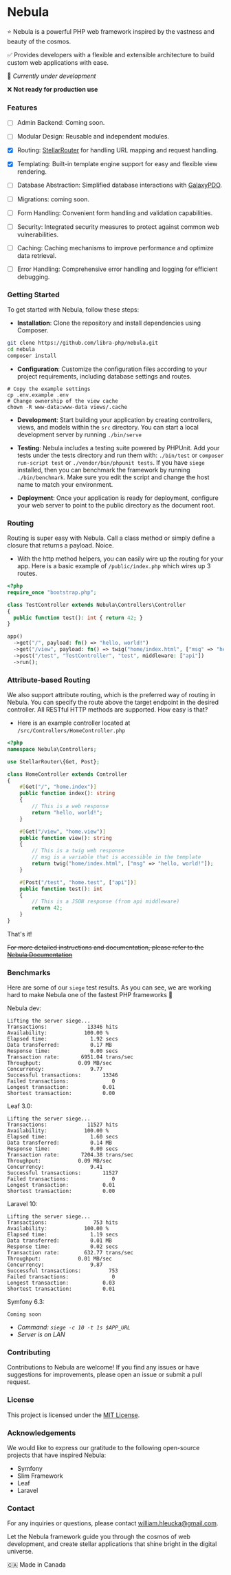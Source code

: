 # Nebula

⭐ Nebula is a powerful PHP web framework inspired by the vastness and beauty of the cosmos. 

✅ Provides developers with a flexible and extensible architecture to build custom web applications with ease.

👷 *Currently under development*

❌ **Not ready for production use**

### Features
- [ ] Admin Backend: Coming soon.
- [ ] Modular Design: Reusable and independent modules.
- [x] Routing: <a href='https://github.com/libra-php/stellar-router'>StellarRouter</a> for handling URL mapping and request handling.
- [x] Templating: Built-in template engine support for easy and flexible view rendering.
- [ ] Database Abstraction: Simplified database interactions with <a href='https://github.com/libra-php/galaxy-pdo'>GalaxyPDO</a>.
- [ ] Migrations: coming soon.
- [ ] Form Handling: Convenient form handling and validation capabilities.
- [ ] Security: Integrated security measures to protect against common web vulnerabilities.
- [ ] Caching: Caching mechanisms to improve performance and optimize data retrieval.
- [ ] Error Handling: Comprehensive error handling and logging for efficient debugging.


### Getting Started

To get started with Nebula, follow these steps:

- **Installation**: Clone the repository and install dependencies using Composer.
```bash
git clone https://github.com/libra-php/nebula.git
cd nebula
composer install
```

- **Configuration**: Customize the configuration files according to your project requirements, including database settings and routes.
```
# Copy the example settings
cp .env.example .env
# Change ownership of the view cache
chown -R www-data:www-data views/.cache
```

- **Development**: Start building your application by creating controllers, views, and models within the `src` directory. You can start a local development server by running `./bin/serve`

- **Testing**: Nebula includes a testing suite powered by PHPUnit. Add your tests under the tests directory and run them with: `./bin/test` or `composer run-script test` or `./vendor/bin/phpunit tests`. If you have `siege` installed, then you can benchmark the framework by running `./bin/benchmark`. Make sure you edit the script and change the host name to match your environment.

- **Deployment**: Once your application is ready for deployment, configure your web server to point to the public directory as the document root.

### Routing

Routing is super easy with Nebula. Call a class method or simply define a closure that returns a payload. Noice.

- With the http method helpers, you can easily wire up the routing for your app. Here is a basic example of `/public/index.php` which wires up 3 routes.
```php
<?php
require_once "bootstrap.php";

class TestController extends Nebula\Controllers\Controller
{
  public function test(): int { return 42; }
}

app()
  ->get("/", payload: fn() => "hello, world!")
  ->get("/view", payload: fn() => twig("home/index.html", ["msg" => "hello, world!"]))
  ->post("/test", "TestController", "test", middleware: ["api"])
  ->run();
```

###  Attribute-based Routing

We also support attribute routing, which is the preferred way of routing in Nebula. You can specify the route above the target endpoint in the desired controller. All RESTful HTTP methods are supported. How easy is that?

- Here is an example controller located at `/src/Controllers/HomeController.php`
```php
<?php
namespace Nebula\Controllers;

use StellarRouter\{Get, Post};

class HomeController extends Controller
{
    #[Get("/", "home.index")]
    public function index(): string
    {
        // This is a web response
        return "hello, world!";
    }

    #[Get("/view", "home.view")]
    public function view(): string
    {
        // This is a twig web response
        // msg is a variable that is accessible in the template
        return twig("home/index.html", ["msg" => "hello, world!"]);
    }

    #[Post("/test", "home.test", ["api"])]
    public function test(): int
    {
        // This is a JSON response (from api middleware)
        return 42;
    }
}
```

That's it! 

<s>For more detailed instructions and documentation, please refer to the <a href='#'>Nebula Documentation</a></s>


### Benchmarks

Here are some of our `siege` test results. As you can see, we are working hard to make Nebula one of the fastest PHP frameworks 🚀 

Nebula dev:
```
Lifting the server siege...
Transactions:		      13346 hits
Availability:		     100.00 %
Elapsed time:		       1.92 secs
Data transferred:	       0.17 MB
Response time:		       0.00 secs
Transaction rate:	    6951.04 trans/sec
Throughput:		       0.09 MB/sec
Concurrency:		       9.77
Successful transactions:       13346
Failed transactions:	          0
Longest transaction:	       0.01
Shortest transaction:	       0.00
```

Leaf 3.0:
```
Lifting the server siege...
Transactions:		      11527 hits
Availability:		     100.00 %
Elapsed time:		       1.60 secs
Data transferred:	       0.14 MB
Response time:		       0.00 secs
Transaction rate:	    7204.38 trans/sec
Throughput:		       0.09 MB/sec
Concurrency:		       9.41
Successful transactions:       11527
Failed transactions:	          0
Longest transaction:	       0.01
Shortest transaction:	       0.00
```

Laravel 10:
```
Lifting the server siege...
Transactions:		        753 hits
Availability:		     100.00 %
Elapsed time:		       1.19 secs
Data transferred:	       0.01 MB
Response time:		       0.02 secs
Transaction rate:	     632.77 trans/sec
Throughput:		       0.01 MB/sec
Concurrency:		       9.87
Successful transactions:         753
Failed transactions:	          0
Longest transaction:	       0.03
Shortest transaction:	       0.01
```

Symfony 6.3:
```
Coming soon
```

- *Command: `siege -c 10 -t 1s $APP_URL`*
- *Server is on LAN*

### Contributing

Contributions to Nebula are welcome! If you find any issues or have suggestions for improvements, please open an issue or submit a pull request. 


### License

This project is licensed under the <a href='https://github.com/libra-php/nebula/blob/main/LICENSE'>MIT License</a>.


### Acknowledgements

We would like to express our gratitude to the following open-source projects that have inspired Nebula:

- Symfony
- Slim Framework
- Leaf
- Laravel


### Contact

For any inquiries or questions, please contact william.hleucka@gmail.com.

Let the Nebula framework guide you through the cosmos of web development, and create stellar applications that shine bright in the digital universe.


🇨🇦 Made in Canada
